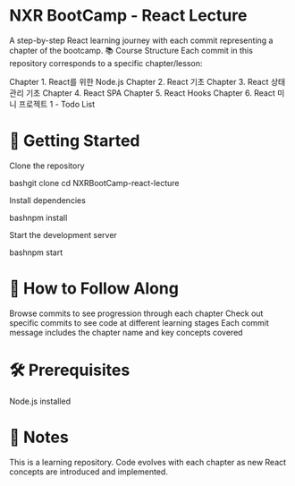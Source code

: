 # NXR BootCamp - React Lecture
A step-by-step React learning journey with each commit representing a chapter of the bootcamp.
📚 Course Structure
Each commit in this repository corresponds to a specific chapter/lesson:

Chapter 1. React를 위한 Node.js
Chapter 2. React 기초
Chapter 3. React 상태 관리 기초
Chapter 4. React SPA
Chapter 5. React Hooks
Chapter 6. React 미니 프로젝트 1 - Todo List

# 🚀 Getting Started

Clone the repository

bashgit clone <repository-url>
cd NXRBootCamp-react-lecture

Install dependencies

bashnpm install

Start the development server

bashnpm start
# 📖 How to Follow Along

Browse commits to see progression through each chapter
Check out specific commits to see code at different learning stages
Each commit message includes the chapter name and key concepts covered

# 🛠️ Prerequisites

Node.js installed

# 📝 Notes
This is a learning repository. Code evolves with each chapter as new React concepts are introduced and implemented.
